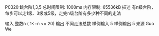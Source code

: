 P0320:跳台阶1,3,5
总时间限制: 1000ms 内存限制: 65536kB
描述
有n级台阶，每步可以走1级、3级或5级，走完n级台阶有多少种不同的走法

输入
整数n ( 1<=n <= 20)
输出
不同走法总数
样例输入
5
样例输出
5
来源
Guo We